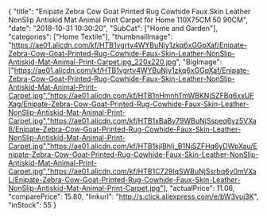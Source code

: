 {
	"title": "Enipate Zebra Cow Goat Printed Rug Cowhide Faux Skin Leather NonSlip Antiskid Mat Animal Print Carpet for Home 110X75CM 50 90CM",
	"date": "2018-10-31 10:30:20",
	"SubCat": ["Home and Garden"],
	"categories": ["Home Textile"],
	"thumbnailImage": "https://ae01.alicdn.com/kf/HTB1vgrtv4WYBuNjy1zkq6xGGpXaf/Enipate-Zebra-Cow-Goat-Printed-Rug-Cowhide-Faux-Skin-Leather-NonSlip-Antiskid-Mat-Animal-Print-Carpet.jpg_220x220.jpg",
	"BigImage": ["https://ae01.alicdn.com/kf/HTB1vgrtv4WYBuNjy1zkq6xGGpXaf/Enipate-Zebra-Cow-Goat-Printed-Rug-Cowhide-Faux-Skin-Leather-NonSlip-Antiskid-Mat-Animal-Print-Carpet.jpg","https://ae01.alicdn.com/kf/HTB1nHmnhTmWBKNjSZFBq6xxUFXag/Enipate-Zebra-Cow-Goat-Printed-Rug-Cowhide-Faux-Skin-Leather-NonSlip-Antiskid-Mat-Animal-Print-Carpet.jpg","https://ae01.alicdn.com/kf/HTB1xBaBv79WBuNjSspeq6yz5VXa8/Enipate-Zebra-Cow-Goat-Printed-Rug-Cowhide-Faux-Skin-Leather-NonSlip-Antiskid-Mat-Animal-Print-Carpet.jpg","https://ae01.alicdn.com/kf/HTB1kjlBhIj_B1NjSZFHq6yDWpXau/Enipate-Zebra-Cow-Goat-Printed-Rug-Cowhide-Faux-Skin-Leather-NonSlip-Antiskid-Mat-Animal-Print-Carpet.jpg","https://ae01.alicdn.com/kf/HTB1C729IqSWBuNjSsrbq6y0mVXaL/Enipate-Zebra-Cow-Goat-Printed-Rug-Cowhide-Faux-Skin-Leather-NonSlip-Antiskid-Mat-Animal-Print-Carpet.jpg"],
	"actualPrice": 11.06,
	"comparePrice": 15.80,
	"linkurl": "http://s.click.aliexpress.com/e/bW3vuj3K",
	"inStock": 55
}
